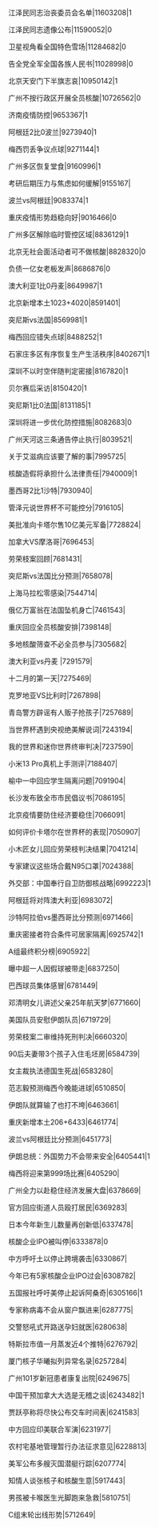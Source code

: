 江泽民同志治丧委员会名单|11603208|1

江泽民同志遗像公布|11590052|0

卫星视角看全国特色雪场|11284682|0

告全党全军全国各族人民书|11028998|0

北京天安门下半旗志哀|10950142|1

广州不按行政区开展全员核酸|10726562|0

济南疫情防控|9653367|1

阿根廷2比0波兰|9273940|1

梅西罚丢争议点球|9271144|1

广州多区恢复堂食|9160996|1

考研后期压力与焦虑如何缓解|9155167|

波兰vs阿根廷|9083374|1

重庆疫情形势趋稳向好|9016466|0

广州多区解除临时管控区域|8836129|1

北京无社会面活动者可不做核酸|8828320|0

负债一亿女老板发声|8686876|0

澳大利亚1比0丹麦|8649987|1

北京新增本土1023+4020|8591401|

突尼斯vs法国|8569981|1

梅西回应错失点球|8488252|1

石家庄多区有序恢复生产生活秩序|8402671|1

深圳不以时空伴随判定密接|8167820|1

贝尔赛后采访|8150420|1

突尼斯1比0法国|8131185|1

深圳将进一步优化防控措施|8082683|0

广州天河这三条通告停止执行|8039521|

关于艾滋病应该要了解的事|7995725|

核酸造假将承担什么法律责任|7940009|1

墨西哥2比1沙特|7930940|

管泽元说世界杯不可能控分|7916105|

美批准向卡塔尔售10亿美元军备|7728824|

加拿大VS摩洛哥|7696453|

劳荣枝案回顾|7681431|

突尼斯vs法国比分预测|7658078|

上海马拉松零感染|7544714|

俄亿万富翁在法国坠机身亡|7461543|

重庆回应全员核酸安排|7398148|

多地核酸筛查不必全员参与|7305682|

澳大利亚vs丹麦 ​|7291579|

十二月的第一天|7275469|

克罗地亚VS比利时|7267898|

青岛警方辟谣有人贩子抢孩子|7257689|

当世界杯遇到央视绝美解说词|7243194|

我的世界和迷你世界终审判决|7237590|

小米13 Pro真机上手测评|7188407|

榆中一中回应学生隔离问题|7091904|

长沙发布致全市市民倡议书|7086195|

北京疫情要防住经济要稳住|7066091|

如何评价卡塔尔在世界杯的表现|7050907|

小木匠女儿回应劳荣枝判决结果|7041214|

专家建议这些场合戴N95口罩|7024388|

外交部：中国奉行自卫防御核战略|6992223|1

阿根廷将对阵澳大利亚|6983072|

沙特阿拉伯vs墨西哥比分预测|6971466|

重庆密接者符合条件可居家隔离|6925742|1

A组最终积分榜|6905922|

曝中超一人因假球被带走|6837250|

巴西球员集体感冒|6781449|

邓清明女儿讲述父亲25年航天梦|6771660|

美国队员安慰伊朗队员|6719729|

劳荣枝案二审维持死刑判决|6660320|

90后夫妻带3个孩子入住毛坯房|6584739|

女主裁执法德国生死战|6583280|

范志毅预测梅西今晚能进球|6510850|

伊朗队就算输了也打不垮|6463661|

重庆新增本土206+6433|6461774|

波兰vs阿根廷比分预测|6451773|

伊朗总统：外国势力不会带来安全|6405441|1

梅西将迎来第999场比赛|6405290|

广州全力以赴稳住经济发展大盘|6378669|

官方回应街道人员殴打居民|6369283|

日本今年新生儿数量再创新低|6337478|

核酸企业IPO被叫停|6333878|0

中方呼吁土以停止跨境袭击|6330867|

今年已有5家核酸企业IPO过会|6308782|

五国报社呼吁美停止起诉阿桑奇|6305166|1

专家称病毒不会从窗户飘进来|6287775|

交警怒吼式开路送孕妇就医|6280638|

特斯拉市值一月蒸发近4个推特|6276792|

厦门核子华曦拟列异常名录|6257284|

广州101岁新冠患者康复出院|6249675|

中国干预加拿大大选是无稽之谈|6243482|1

贾跃亭称将尽快公布交车时间表|6241583|

中方回应印美联合军演|6231977|

农村宅基地管理暂行办法征求意见|6228813|

美军公布多艘灭国潜艇行踪|6207774|

知情人谈张核子和核酸生意|5917443|

男孩被卡喉医生光脚跑来急救|5810751|

C组末轮出线形势|5712649|

